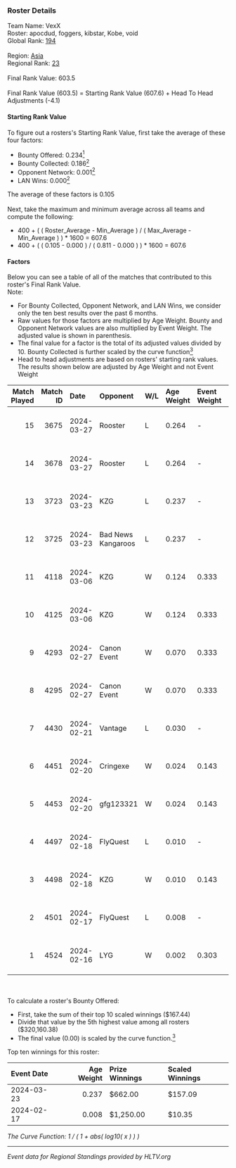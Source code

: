 ### Roster Details<br />
Team Name: VexX<br />
Roster: apocdud, foggers, kibstar, Kobe, void<br />
Global Rank: [194](../standings_global_2024_08_14.md)<br />
<br />
Region: [Asia]( ../standings_asia_2024_08_14.md)<br />
Regional Rank: [23]( ../standings_asia_2024_08_14.md)<br />
<br />
Final Rank Value:  603.5<br />
<br />
Final Rank Value (603.5) = Starting Rank Value (607.6) + Head To Head Adjustments (-4.1)<br />

#### Starting Rank Value<br />
To figure out a rosters's Starting Rank Value, first take the average of these four factors:<br />
- Bounty Offered: 0.234[<sup>1</sup>](#table2)
- Bounty Collected: 0.186[<sup>2</sup>](#table1)
- Opponent Network: 0.001[<sup>2</sup>](#table1)
- LAN Wins: 0.000[<sup>2</sup>](#table1)

The average of these factors is 0.105<br />
<br />
Next, take the maximum and minimum average across all teams and compute the following:<br />
- 400 + ( ( Roster_Average - Min_Average ) / ( Max_Average - Min_Average ) ) * 1600 = 607.6
- 400 + ( ( 0.105 - 0.000 ) / ( 0.811 - 0.000 ) ) * 1600 = 607.6


#### Factors<br />
Below you can see a table of all of the matches that contributed to this roster's Final Rank Value.<br />
Note:<br />

- For Bounty Collected, Opponent Network, and LAN Wins, we consider only the ten best results over the past 6 months.
- Raw values for those factors are multiplied by Age Weight. Bounty and Opponent Network values are also multiplied by Event Weight. The adjusted value is shown in parenthesis.
- The final value for a factor is the total of its adjusted values divided by 10. Bounty Collected is further scaled by the curve function[<sup>3</sup>](#curveFunction)
- Head to head adjustments are based on rosters' starting rank values. The results shown below are adjusted by Age Weight and not Event Weight
<span id="table1"></span><br />


| Match Played | Match ID | Date       | Opponent           | W/L | Age Weight | Event Weight | Bounty Collected | Opponent Network | LAN Wins  | H2H Adj. | Roster                                   |
| -: | -: | :- | :- | :- | :- | :- | :- | :- | :- | -: | :- |
|           15 |     3675 | 2024-03-27 | Rooster            | L   | 0.264      | -            | -                | -                | -         |    -2.46 | apocdud, foggers, kibstar, Kobe, void    |
|           14 |     3678 | 2024-03-27 | Rooster            | L   | 0.264      | -            | -                | -                | -         |    -2.50 | apocdud, foggers, kibstar, Kobe, void    |
|           13 |     3723 | 2024-03-23 | KZG                | L   | 0.237      | -            | -                | -                | -         |    -3.09 | apocdud, foggers, Kobe, rekonz, void     |
|           12 |     3725 | 2024-03-23 | Bad News Kangaroos | L   | 0.237      | -            | -                | -                | -         |    -2.56 | apocdud, foggers, Kobe, rekonz, void     |
|           11 |     4118 | 2024-03-06 | KZG                | W   | 0.124      | 0.333        | 0.005 (0.000)    | 0.145 (0.006)    | 0 (0.000) |     2.33 | apocdud, foggers, Kobe, void, yourwombat |
|           10 |     4125 | 2024-03-06 | KZG                | W   | 0.124      | 0.333        | 0.005 (0.000)    | 0.145 (0.006)    | 0 (0.000) |     2.35 | apocdud, foggers, Kobe, void, yourwombat |
|            9 |     4293 | 2024-02-27 | Canon Event        | W   | 0.070      | 0.333        | 0.000 (0.000)    | 0.000 (0.000)    | 0 (0.000) |     0.81 | apocdud, damyo, foggers, Kobe, void      |
|            8 |     4295 | 2024-02-27 | Canon Event        | W   | 0.070      | 0.333        | 0.000 (0.000)    | 0.000 (0.000)    | 0 (0.000) |     0.81 | apocdud, damyo, foggers, Kobe, void      |
|            7 |     4430 | 2024-02-21 | Vantage            | L   | 0.030      | -            | -                | -                | -         |    -0.43 | apocdud, damyo, foggers, Kobe, void      |
|            6 |     4451 | 2024-02-20 | Cringexe           | W   | 0.024      | 0.143        | 0.000 (0.000)    | 0.001 (0.000)    | 0 (0.000) |     0.24 | apocdud, damyo, foggers, Kobe, void      |
|            5 |     4453 | 2024-02-20 | gfg123321          | W   | 0.024      | 0.143        | 0.000 (0.000)    | 0.000 (0.000)    | 0 (0.000) |     0.18 | apocdud, damyo, foggers, Kobe, void      |
|            4 |     4497 | 2024-02-18 | FlyQuest           | L   | 0.010      | -            | -                | -                | -         |    -0.02 | apocdud, damyo, foggers, Kobe, void      |
|            3 |     4498 | 2024-02-18 | KZG                | W   | 0.010      | 0.143        | 0.005 (0.000)    | 0.145 (0.000)    | 0 (0.000) |     0.19 | apocdud, damyo, foggers, Kobe, void      |
|            2 |     4501 | 2024-02-17 | FlyQuest           | L   | 0.008      | -            | -                | -                | -         |    -0.02 | apocdud, damyo, foggers, Kobe, void      |
|            1 |     4524 | 2024-02-16 | LYG                | W   | 0.002      | 0.303        | 0.003 (0.000)    | 0.025 (0.000)    | 0 (0.000) |     0.04 | apocdud, damyo, foggers, Kobe, void      |

<br />
<span id="table2"></span><br />
To calculate a roster's Bounty Offered:<br />

- First, take the sum of their top 10 scaled winnings ($167.44)
- Divide that value by the 5th highest value among all rosters ($320,160.38)
- The final value (0.00) is scaled by the curve function.[<sup>3</sup>](#curveFunction)

Top ten winnings for this roster:<br />

| Event Date | Age Weight | Prize Winnings | Scaled Winnings |
| :- | -: | :- | :- |
| 2024-03-23 |      0.237 | $662.00        | $157.09         |
| 2024-02-17 |      0.008 | $1,250.00      | $10.35          |


<span id="curveFunction"></span>_The Curve Function: 1 / ( 1 + abs( log10( x ) ) )_<br />

---
_Event data for Regional Standings provided by HLTV.org_<br />

